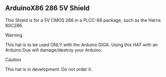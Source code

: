 ## ArduinoX86 286 5V Shield

This Shield is for a 5V CMOS 286 in a PLCC-68 package, such as the Harris 80C286.

> [!WARNING]  
> This hat is to be used ONLY with the Arduino GIGA. Using this HAT with an Arduino Due will damage/destroy your
> Arduino.

> [!CAUTION]
> This hat is in development. Do not order it. 